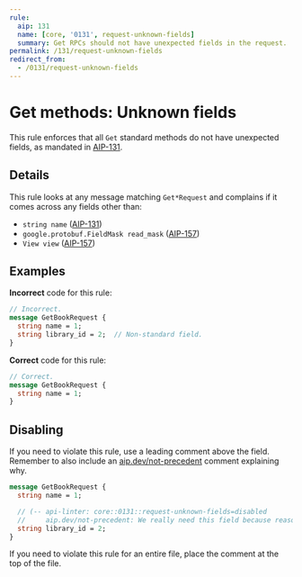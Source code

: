```yaml
---
rule:
  aip: 131
  name: [core, '0131', request-unknown-fields]
  summary: Get RPCs should not have unexpected fields in the request.
permalink: /131/request-unknown-fields
redirect_from:
  - /0131/request-unknown-fields
---
```


# Get methods: Unknown fields

This rule enforces that all `Get` standard methods do not have unexpected
fields, as mandated in [AIP-131][].

## Details

This rule looks at any message matching `Get*Request` and complains if it comes
across any fields other than:

- `string name` ([AIP-131][])
- `google.protobuf.FieldMask read_mask` ([AIP-157][])
- `View view` ([AIP-157][])

## Examples

**Incorrect** code for this rule:

```proto
// Incorrect.
message GetBookRequest {
  string name = 1;
  string library_id = 2;  // Non-standard field.
}
```

**Correct** code for this rule:

```proto
// Correct.
message GetBookRequest {
  string name = 1;
}
```

## Disabling

If you need to violate this rule, use a leading comment above the field.
Remember to also include an [aip.dev/not-precedent][] comment explaining why.

```proto
message GetBookRequest {
  string name = 1;

  // (-- api-linter: core::0131::request-unknown-fields=disabled
  //     aip.dev/not-precedent: We really need this field because reasons. --)
  string library_id = 2;
}
```

If you need to violate this rule for an entire file, place the comment at the
top of the file.

[aip-131]: https://aip.dev/131
[aip-157]: https://aip.dev/157
[aip.dev/not-precedent]: https://aip.dev/not-precedent
